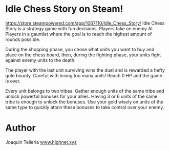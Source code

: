# Idle Chess Story on Steam!
https://store.steampowered.com/app/1067110/Idle_Chess_Story/
Idle Chess Story is a strategy game with fun decisions. Players take on enemy AI Players in a gauntlet where the goal is to reach the highest amount of rounds possible.

During the shopping phase, you chose what units you want to buy and place on the chess board, then, during the fighting phase, your units fight against enemy units to the death.

The player with the last unit surviving wins the duel and is rewarded a hefty gold bounty. Careful with losing too many units! Reach 0 HP and the game is over.

Every unit belongs to two tribes. Gather enough units of the same tribe and unlock powerful bonuses for your allies. Having 3 or 6 units of the same tribe is enough to unlock the bonuses. Use your gold wisely on units of the same type to quickly attain these bonuses to take control over your enemy. 

# Author
Joaquin Telleria www.highnet.xyz
